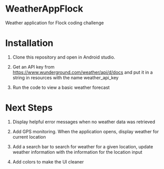 # WeatherAppFlock
Weather application for Flock coding challenge

# Installation
1. Clone this repository and open in Android studio. 

2. Get an API key from https://www.wunderground.com/weather/api/d/docs and put it in a string in resources with the name weather_api_key

3. Run the code to view a basic weather forecast


# Next Steps
1. Display helpful error messages when no weather data was retrieved

2. Add GPS monitoring. When the application opens, display weather for current location

3. Add a search bar to search for weather for a given location, update weather information with the information for the location input

4. Add colors to make the UI cleaner
